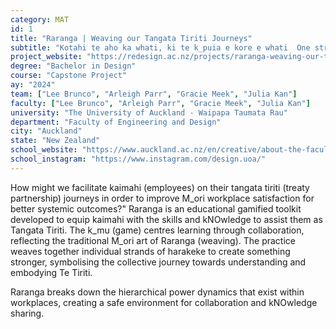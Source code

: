 ```yaml
---
category: MAT
id: 1
title: "Raranga | Weaving our Tangata Tiriti Journeys"
subtitle: "Kotahi te aho ka whati, ki te k_puia e kore e whati  One strand of flax is easy to break, but many strands together will stand strong."
project_website: "https://redesign.ac.nz/projects/raranga-weaving-our-tangata-tiriti-journeys"
degree: "Bachelor in Design"
course: "Capstone Project"
ay: "2024"
team: ["Lee Brunco", "Arleigh Parr", "Gracie Meek", "Julia Kan"]
faculty: ["Lee Brunco", "Arleigh Parr", "Gracie Meek", "Julia Kan"]
university: "The University of Auckland - Waipapa Taumata Rau"
department: "Faculty of Engineering and Design"
city: "Auckland"
state: "New Zealand"
school_website: "https://www.auckland.ac.nz/en/creative/about-the-faculty/design-programme.html"
school_instagram: "https://www.instagram.com/design.uoa/"
---
```


How might we facilitate kaimahi (employees) on their tangata tiriti (treaty partnership) journeys in order to improve M_ori workplace satisfaction for better systemic outcomes?"
Raranga is an educational gamified toolkit developed to equip kaimahi with the skills and kNOwledge to assist them as Tangata Tiriti. The k_mu (game) centres learning through collaboration, reflecting the traditional M_ori art of Raranga (weaving). The practice weaves together individual strands of harakeke to create something stronger, symbolising the collective journey towards understanding and embodying Te Tiriti. 

Raranga breaks down the hierarchical power dynamics that exist within workplaces, creating a safe environment for collaboration and kNOwledge sharing. 
